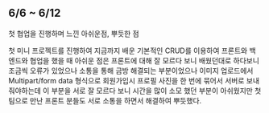 ## 6/6 ~ 6/12

첫 협업을 진행하며 느낀 아쉬운점, 뿌듯한 점

첫 미니 프로젝트를 진행하여 지금까지 배운 기본적인 CRUD를 이용하여 프론트와 백엔드와 협업을 했을 때 아쉬운 점은 프론트에 대해 잘 모르다 보니 배웠던대로 하다보니 조금씩 오류가 있었으나 소통을 통해 금방 해결되는 부분이었으나 이미지 업로드에서 Multipart/form data 형식으로 회원가입시 프로필 사진을 한 번에 묶어서 서버로 보내줘야하는데 이 부분을 서로 잘 모르다 보니 시간을 많이 소모 했던 부분이 아쉬웠지만 첫 팀으로 만난 프론트 분들도 서로 소통을 하면서 해결하여 뿌듯했다.
